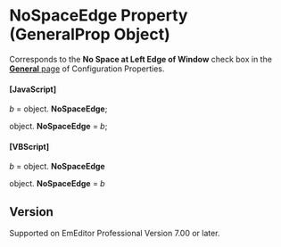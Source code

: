 # NoSpaceEdge Property (GeneralProp Object)

Corresponds to the **No Space at Left Edge of Window** check box in the [**General** page](../../dlg/properties/general/index) of Configuration Properties.

#### \[JavaScript\]

_b_ =
object. **NoSpaceEdge**;

object. **NoSpaceEdge** = _b_;

#### \[VBScript\]

_b_ =
object. **NoSpaceEdge**

object. **NoSpaceEdge** = _b_

## Version

Supported on EmEditor Professional Version 7.00 or later.
